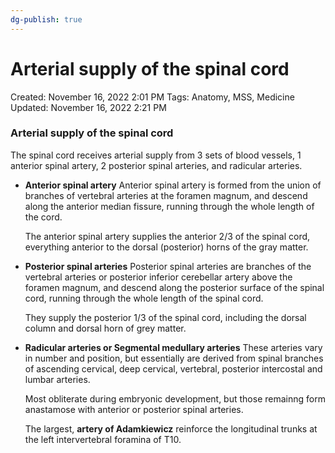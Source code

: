 ```yaml
---
dg-publish: true
---
```


# Arterial supply of the spinal cord

Created: November 16, 2022 2:01 PM
Tags: Anatomy, MSS, Medicine
Updated: November 16, 2022 2:21 PM

### Arterial supply of the spinal cord
The spinal cord receives arterial supply from 3 sets of blood vessels, 1 anterior spinal artery, 2 posterior spinal arteries, and radicular arteries.
- **Anterior spinal artery**
    Anterior spinal artery is formed from the union of branches of vertebral arteries at the foramen magnum, and descend along the anterior median fissure, running through the whole length of the cord.
    
    The anterior spinal artery supplies the anterior 2/3 of the spinal cord, everything anterior to the dorsal (posterior) horns of the gray matter.
    
- **Posterior spinal arteries**
    Posterior spinal arteries are branches of the vertebral arteries or posterior inferior cerebellar artery above the foramen magnum, and descend along the posterior surface of the spinal cord, running through the whole length of the spinal cord.
    
    They supply the posterior 1/3 of the spinal cord, including the dorsal column and dorsal horn of grey matter.
    
- **Radicular arteries or Segmental medullary arteries**
    These arteries vary in number and position, but essentially are derived from spinal branches of ascending cervical, deep cervical, vertebral, posterior intercostal and lumbar arteries. 
    
    Most obliterate during embryonic development, but those remainng form anastamose with anterior or posterior spinal arteries.
    
    The largest, **artery of Adamkiewicz** reinforce the longitudinal trunks at the left intervertebral foramina of T10.